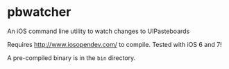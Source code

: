 pbwatcher
=========

An iOS command line utility to watch changes to UIPasteboards

Requires http://www.iosopendev.com/ to compile. Tested with iOS 6 and 7! 

A pre-compiled binary is in the `bin` directory.
